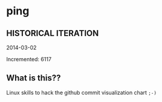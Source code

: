# ping

## HISTORICAL ITERATION
2014-03-02

Incremented: 6117

## What is this?? 
Linux skills to hack the github commit visualization chart `;-)`
